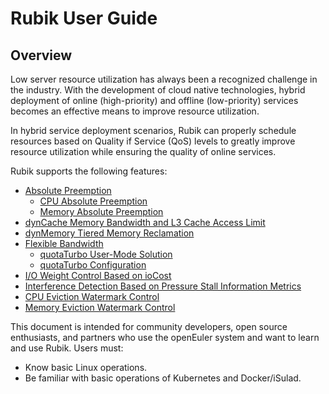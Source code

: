 # Rubik User Guide

## Overview

Low server resource utilization has always been a recognized challenge in the industry. With the development of cloud native technologies, hybrid deployment of online (high-priority) and offline (low-priority) services becomes an effective means to improve resource utilization.

In hybrid service deployment scenarios, Rubik can properly schedule resources based on Quality if Service (QoS) levels to greatly improve resource utilization while ensuring the quality of online services.

Rubik supports the following features:

- [Absolute Preemption](./feature_introduction.md#absolute-preemption)
    - [CPU Absolute Preemption](./feature_introduction.md#cpu-absolute-preemption)
    - [Memory Absolute Preemption](./feature_introduction.md#memory-absolute-preemption)
- [dynCache Memory Bandwidth and L3 Cache Access Limit](./feature_introduction.md#dyncache-memory-bandwidth-and-l3-cache-access-limit)
- [dynMemory Tiered Memory Reclamation](./feature_introduction.md#dynmemory-tiered-memory-reclamation)
- [Flexible Bandwidth](./feature_introduction.md#flexible-bandwidth)
    - [quotaTurbo User-Mode Solution](./feature_introduction.md#quotaburst-kernel-mode-solution)
    - [quotaTurbo Configuration](./feature_introduction.md#quotaturbo-user-mode-solution)
- [I/O Weight Control Based on ioCost](./feature_introduction.md#i-o-weight-control-based-on-iocost)
- [Interference Detection Based on Pressure Stall Information Metrics](./feature_introduction.md#interference-detection-based-on-pressure-stall-information-metrics)
- [CPU Eviction Watermark Control](./feature_introduction.md#cpu-eviction-watermark-control)
- [Memory Eviction Watermark Control](./feature_introduction.md#memory-eviction-watermark-control)

This document is intended for community developers, open source enthusiasts, and partners who use the openEuler system and want to learn and use Rubik. Users must:

- Know basic Linux operations.
- Be familiar with basic operations of Kubernetes and Docker/iSulad.
